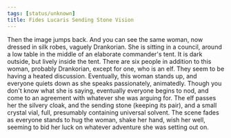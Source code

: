 ```yaml
---
tags: [status/unknown]
title: Fides Lucaris Sending Stone Vision
---
```



Then the image jumps back. And you can see the same woman, now dressed in silk robes, vaguely Drankorian. She is sitting in a council, around a low table in the middle of an elaborate commander's tent. It is dark outside, but lively inside the tent. There are six people in addition to this woman, probably Drankorian, except for one, who is an elf. They seem to be having a heated discussion. Eventually, this woman stands up, and everyone quiets down as she speaks passionately, animatedly. Though you don't know what she is saying, eventually everyone begins to nod, and come to an agreement with whatever she was arguing for. The elf passes her the silvery cloak, and the sending stone (keeping its pair), and a small crystal vial, full, presumably containing universal solvent. The scene fades as everyone stands to hug the woman, shake her hand, wish her well, seeming to bid her luck on whatever adventure she was setting out on. 